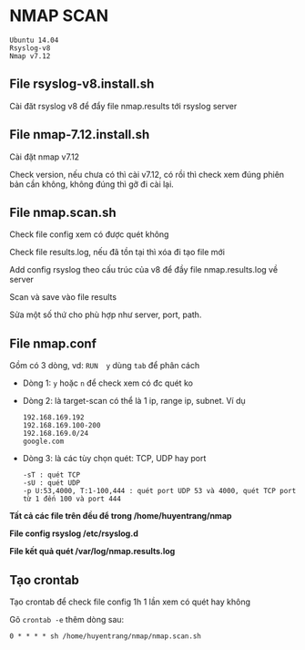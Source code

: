 # NMAP SCAN

    Ubuntu 14.04
    Rsyslog-v8
    Nmap v7.12

## File rsyslog-v8.install.sh
Cài đăt rsyslog v8 để đẩy file nmap.results tới rsyslog server

## File nmap-7.12.install.sh
Cài đặt nmap v7.12 

Check version, nếu chưa có thì cài v7.12, có rồi thì check xem đúng phiên bản cần không, không đúng thì gỡ đi cài lại.

## File nmap.scan.sh
Check file config xem có được quét không

Check file results.log, nếu đã tồn tại thì xóa đi tạo file mới

Add config rsyslog theo cấu trúc của v8 để đầy file nmap.results.log về server

Scan và save vào file results

Sửa một số thứ cho phù hợp như server, port, path. 

## File nmap.conf
Gồm có 3 dòng, vd: `RUN  y` dùng `tab` để phân cách

- Dòng 1: `y` hoặc `n` để check xem có đc quét ko
- Dòng 2: là target-scan có thể là 1 ip, range ip, subnet. Ví dụ

      192.168.169.192
      192.168.169.100-200
      192.168.169.0/24
      google.com


- Dòng 3: là các tùy chọn quét: TCP, UDP hay port

      -sT : quét TCP
      -sU : quét UDP
      -p U:53,4000, T:1-100,444 : quét port UDP 53 và 4000, quét TCP port từ 1 đến 100 và port 444

**Tất cả các file trên đều để trong /home/huyentrang/nmap**

**File config rsyslog /etc/rsyslog.d**

**File kết quả quét /var/log/nmap.results.log**

## Tạo crontab  
Tạo crontab để check file config 1h 1 lần xem có quét hay không

Gõ `crontab -e` thêm dòng sau:

    0 * * * * sh /home/huyentrang/nmap/nmap.scan.sh

